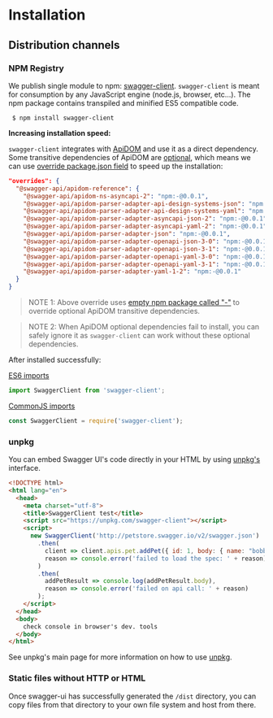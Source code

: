 # Installation

## Distribution channels

### NPM Registry

We publish single module to npm: [swagger-client](https://www.npmjs.com/package/swagger-client).
`swagger-client` is meant for consumption by any JavaScript engine (node.js, browser, etc...).
The npm package contains transpiled and minified ES5 compatible code.

```shell script
 $ npm install swagger-client
``` 

**Increasing installation speed:**

`swagger-client` integrates with [ApiDOM](https://github.com/swagger-api/apidom) and use it
as a direct dependency. Some transitive dependencies of ApiDOM are [optional](https://docs.npmjs.com/cli/v8/configuring-npm/package-json#optionaldependencies),
which means we can use [override package.json field](https://docs.npmjs.com/cli/v8/configuring-npm/package-json#overrides)
to speed up the installation:

```json
"overrides": {
  "@swagger-api/apidom-reference": {
    "@swagger-api/apidom-ns-asyncapi-2": "npm:-@0.0.1",
    "@swagger-api/apidom-parser-adapter-api-design-systems-json": "npm:-@0.0.1",
    "@swagger-api/apidom-parser-adapter-api-design-systems-yaml": "npm:-@0.0.1",
    "@swagger-api/apidom-parser-adapter-asyncapi-json-2": "npm:-@0.0.1",
    "@swagger-api/apidom-parser-adapter-asyncapi-yaml-2": "npm:-@0.0.1",
    "@swagger-api/apidom-parser-adapter-json": "npm:-@0.0.1",
    "@swagger-api/apidom-parser-adapter-openapi-json-3-0": "npm:-@0.0.1",
    "@swagger-api/apidom-parser-adapter-openapi-json-3-1": "npm:-@0.0.1",
    "@swagger-api/apidom-parser-adapter-openapi-yaml-3-0": "npm:-@0.0.1",
    "@swagger-api/apidom-parser-adapter-openapi-yaml-3-1": "npm:-@0.0.1",
    "@swagger-api/apidom-parser-adapter-yaml-1-2": "npm:-@0.0.1"
  }
}
```

> NOTE 1: Above override uses [empty npm package called "-"](https://www.npmjs.com/package/-) to override optional ApiDOM transitive dependencies.

> NOTE 2: When ApiDOM optional dependencies fail to install, you can safely ignore it as `swagger-client` can work without these optional dependencies.

After installed successfully:

[ES6 imports](https://developer.mozilla.org/en-US/docs/Web/JavaScript/Reference/Statements/import)
```js
import SwaggerClient from 'swagger-client';
```

[CommonJS imports](https://en.wikipedia.org/wiki/CommonJS)
```js
const SwaggerClient = require('swagger-client');
```

### unpkg

You can embed Swagger UI's code directly in your HTML by using [unpkg's](https://unpkg.com/) interface.

```html
<!DOCTYPE html>
<html lang="en">
  <head>
    <meta charset="utf-8">
    <title>SwaggerClient test</title>
    <script src="https://unpkg.com/swagger-client"></script>
    <script>
      new SwaggerClient('http://petstore.swagger.io/v2/swagger.json')
        .then(
          client => client.apis.pet.addPet({ id: 1, body: { name: "bobby" } }),
          reason => console.error('failed to load the spec: ' + reason)
        )
        .then(
          addPetResult => console.log(addPetResult.body),
          reason => console.error('failed on api call: ' + reason)
        );
    </script>
  </head>
  <body>
    check console in browser's dev. tools
  </body>
</html>
```

See unpkg's main page for more information on how to use [unpkg](https://unpkg.com/).

### Static files without HTTP or HTML

Once swagger-ui has successfully generated the `/dist` directory, 
you can copy files from that directory to your own file system and host from there.
